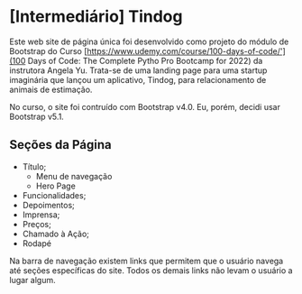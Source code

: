 # [Intermediário] Tindog

Este web site de página única foi desenvolvido como projeto do módulo de Bootstrap do
Curso [https://www.udemy.com/course/100-days-of-code/'](100 Days of Code: The Complete Pytho Pro Bootcamp for 2022) da instrutora Angela Yu. Trata-se de uma landing page para uma startup imaginária que lançou um aplicativo, Tindog, para relacionamento de animais de estimação.

No curso, o site foi contruído com Bootstrap v4.0. Eu, porém, decidi usar Bootstrap v5.1.

## Seções da Página

- Título;
  - Menu de navegação
  - Hero Page
- Funcionalidades;
- Depoimentos;
- Imprensa;
- Preços;
- Chamado à Ação;
- Rodapé

Na barra de navegação existem links que permitem que o usuário navega até seções específicas do site. Todos os demais links não levam o usuário a lugar algum.
